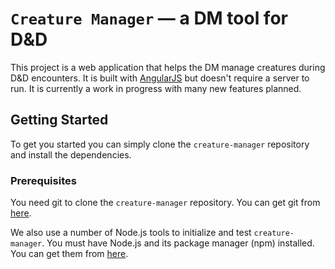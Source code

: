 # `Creature Manager` — a DM tool for D&D

This project is a web application that helps the DM manage creatures during D&D encounters.
It is built with [AngularJS][angularjs] but doesn't require a server to run. It is currently a work in progress with many new features planned. 

## Getting Started

To get you started you can simply clone the `creature-manager` repository and install the dependencies.

### Prerequisites

You need git to clone the `creature-manager` repository. You can get git from [here][git].

We also use a number of Node.js tools to initialize and test `creature-manager`. You must have Node.js
and its package manager (npm) installed. You can get them from [here][node].

[angularjs]: https://angularjs.org/
[git]: https://git-scm.com/
[node]: https://nodejs.org/
